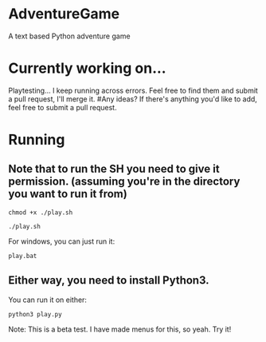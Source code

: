 # AdventureGame
A text based Python adventure game
# Currently working on...
Playtesting... I keep running across errors.  Feel free to find them and submit a pull request, I'll merge it.
#Any ideas?
If there's anything you'd like to add, feel free to submit a pull request.
# Running
## Note that to run the SH you need to give it permission. (assuming you're in the directory you want to run it from)
```
chmod +x ./play.sh

./play.sh
```
For windows, you can just run it:
```
play.bat
```
## Either way, you need to install Python3.
You can run it on either:
```
python3 play.py
```
Note: This is a beta test. I have made menus for this, so yeah. Try it!
